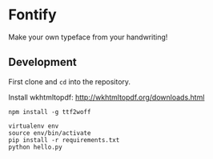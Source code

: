 # Fontify
Make your own typeface from your handwriting!

## Development

First clone and `cd` into the repository.

Install wkhtmltopdf: http://wkhtmltopdf.org/downloads.html

```shell
npm install -g ttf2woff

virtualenv env
source env/bin/activate
pip install -r requirements.txt
python hello.py
```
